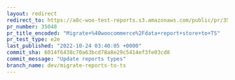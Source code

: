 ```yaml
---
layout: redirect
redirect_to: https://a8c-woo-test-reports.s3.amazonaws.com/public/pr/35048/e2e/index.html
pr_number: 35048
pr_title_encoded: "Migrate+%40woocommerce%2Fdata+report+store+to+TS"
pr_test_type: e2e
last_published: "2022-10-24 03:40:05 +0000"
commit_sha: 6014f6438c70a63bcd78a8e29c5414ef3fe03cd8
commit_message: "Update reports types"
branch_name: dev/migrate-reports-to-ts
---
```

